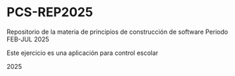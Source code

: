 # PCS-REP2025
Repositorio de la materia de principios de construcción de software Periodo FEB-JUL 2025

Este ejercicio es una aplicación para control escolar

2025
